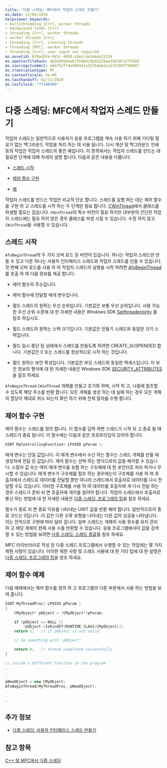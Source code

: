 ```yaml
---
title: '다중 스레딩: MFC에서 작업자 스레드 만들기'
ms.date: 11/04/2016
helpviewer_keywords:
- multithreading [C++], worker threads
- background tasks [C++]
- threading [C++], worker threads
- worker threads [C++]
- threading [C++], creating threads
- threading [MFC], worker threads
- threading [C++], user input not required
ms.assetid: 670adbfe-041c-4450-a3ed-be14aab15234
ms.openlocfilehash: ab5b05b64ebcfbd6d15bd2229ee19d18fa7f919d
ms.sourcegitcommit: a8ef52ff4a4944a1a257bdaba1a3331607fb8d0f
ms.translationtype: MT
ms.contentlocale: ko-KR
ms.lasthandoff: 02/11/2020
ms.locfileid: "77140509"
---
```

# <a name="multithreading-creating-worker-threads-in-mfc"></a>다중 스레딩: MFC에서 작업자 스레드 만들기

작업자 스레드는 일반적으로 사용자가 응용 프로그램을 계속 사용 하기 위해 기다릴 필요가 없는 백그라운드 작업을 처리 하는 데 사용 됩니다. 다시 계산 및 백그라운드 인쇄 등의 작업은 작업자 스레드의 좋은 예입니다. 이 항목에서는 작업자 스레드를 만드는 데 필요한 단계에 대해 자세히 설명 합니다. 다음과 같은 내용을 다룹니다.

- [스레드 시작](#_core_starting_the_thread)

- [제어 함수 구현](#_core_implementing_the_controlling_function)

- [예](#_core_controlling_function_example)

작업자 스레드를 만드는 작업은 비교적 단순 합니다. 스레드를 실행 하는 데는 제어 함수를 구현 하 고 스레드를 시작 하는 두 단계만 필요 합니다. [CWinThread](../mfc/reference/cwinthread-class.md)에서 클래스를 파생할 필요는 없습니다. `CWinThread`의 특수 버전이 필요 하지만 대부분의 간단한 작업자 스레드에는 필요 하지 않은 경우 클래스를 파생 시킬 수 있습니다. 수정 하지 않고 `CWinThread`을 사용할 수 있습니다.

## <a name="_core_starting_the_thread"></a>스레드 시작

`AfxBeginThread`의 두 가지 오버 로드 된 버전이 있습니다. 하나는 작업자 스레드만 만들 수 있고 다른 하나는 사용자 인터페이스 스레드와 작업자 스레드를 만들 수 있습니다. 첫 번째 오버 로드를 사용 하 여 작업자 스레드의 실행을 시작 하려면 [AfxBeginThread](../mfc/reference/application-information-and-management.md#afxbeginthread)를 호출 하 여 다음 정보를 제공 합니다.

- 제어 함수의 주소입니다.

- 제어 함수에 전달할 매개 변수입니다.

- 필드 스레드의 원하는 우선 순위입니다. 기본값은 보통 우선 순위입니다. 사용 가능한 우선 순위 수준에 대 한 자세한 내용은 Windows SDK [Setthreadpriority](/windows/win32/api/processthreadsapi/nf-processthreadsapi-setthreadpriority) 를 참조 하십시오.

- 필드 스레드의 원하는 스택 크기입니다. 기본값은 만들기 스레드와 동일한 크기 스택입니다.

- 필드 일시 중단 된 상태에서 스레드를 만들도록 하려면 CREATE_SUSPENDED 합니다. 기본값은 0 또는 스레드를 정상적으로 시작 하는 것입니다.

- 필드 원하는 보안 특성입니다. 기본값은 부모 스레드와 동일한 액세스입니다. 이 보안 정보의 형식에 대 한 자세한 내용은 Windows SDK [SECURITY_ATTRIBUTES](/previous-versions/windows/desktop/legacy/aa379560\(v=vs.85\)) 을 참조 하세요.

`AfxBeginThread` `CWinThread` 개체를 만들고 초기화 하며, 시작 하 고, 나중에 참조할 수 있도록 해당 주소를 반환 합니다. 모든 개체를 생성 하는 데 실패 하는 경우 모든 개체의 할당이 제대로 취소 되는지 확인 하기 위해 전체 절차를 수행 합니다.

## <a name="_core_implementing_the_controlling_function"></a>제어 함수 구현

제어 함수는 스레드를 정의 합니다. 이 함수를 입력 하면 스레드가 시작 되 고 종료 될 때 스레드가 종료 됩니다. 이 함수에는 다음과 같은 프로토타입이 있어야 합니다.

```cpp
UINT MyControllingFunction( LPVOID pParam );
```

매개 변수는 단일 값입니다. 이 매개 변수에서 수신 하는 함수는 스레드 개체를 만들 때 생성자에 전달 된 값입니다. 제어 함수는 선택 하는 방식으로이 값을 해석할 수 있습니다. 스칼라 값 또는 여러 매개 변수를 포함 하는 구조체에 대 한 포인터로 처리 하거나 무시할 수 있습니다. 매개 변수가 구조체를 참조 하는 경우에는이 구조체를 사용 하 여 호출자에서 스레드로 데이터를 전달할 뿐만 아니라 스레드에서 호출자로 데이터를 다시 전달할 수도 있습니다. 이러한 구조체를 사용 하 여 데이터를 호출자에 게 다시 전달 하는 경우 스레드가 준비 되 면 호출자에 게이를 알려야 합니다. 작업자 스레드에서 호출자로 통신 하는 방법에 대 한 자세한 내용은 [다중 스레딩: 프로그래밍 팁](multithreading-programming-tips.md)을 참조 하세요.

함수가 종료 되 면 종료 이유를 나타내는 UINT 값을 반환 해야 합니다. 일반적으로이 종료 코드는 0입니다 .이 값은 다른 오류 유형을 나타내는 다른 값의 성공을 나타냅니다. 이는 전적으로 구현에 따라 달라 집니다. 일부 스레드는 개체의 사용 횟수를 유지 관리 하 고 해당 개체의 현재 사용 수를 반환할 수 있습니다. 응용 프로그램에서이 값을 검색할 수 있는 방법을 보려면 [다중 스레딩: 스레드 종료](multithreading-terminating-threads.md)를 참조 하세요.

MFC 라이브러리로 작성 된 다중 스레드 프로그램에서 수행할 수 있는 작업에는 몇 가지 제한 사항이 있습니다. 이러한 제한 사항 및 스레드 사용에 대 한 기타 팁에 대 한 설명은 [다중 스레딩: 프로그래밍 팁](multithreading-programming-tips.md)을 참조 하세요.

## <a name="_core_controlling_function_example"></a>제어 함수 예제

다음 예제에서는 제어 함수를 정의 하 고 프로그램의 다른 부분에서 사용 하는 방법을 보여 줍니다.

```cpp
UINT MyThreadProc( LPVOID pParam )
{
    CMyObject* pObject = (CMyObject*)pParam;

    if (pObject == NULL ||
        !pObject->IsKindOf(RUNTIME_CLASS(CMyObject)))
    return 1;   // if pObject is not valid

    // do something with 'pObject'

    return 0;   // thread completed successfully
}

// inside a different function in the program
.
.
.
pNewObject = new CMyObject;
AfxBeginThread(MyThreadProc, pNewObject);
.
.
.
```

## <a name="what-do-you-want-to-know-more-about"></a>추가 정보

- [다중 스레딩: 사용자 인터페이스 스레드 만들기](multithreading-creating-user-interface-threads.md)

## <a name="see-also"></a>참고 항목

[C++ 및 MFC에서 다중 스레딩](multithreading-with-cpp-and-mfc.md)
